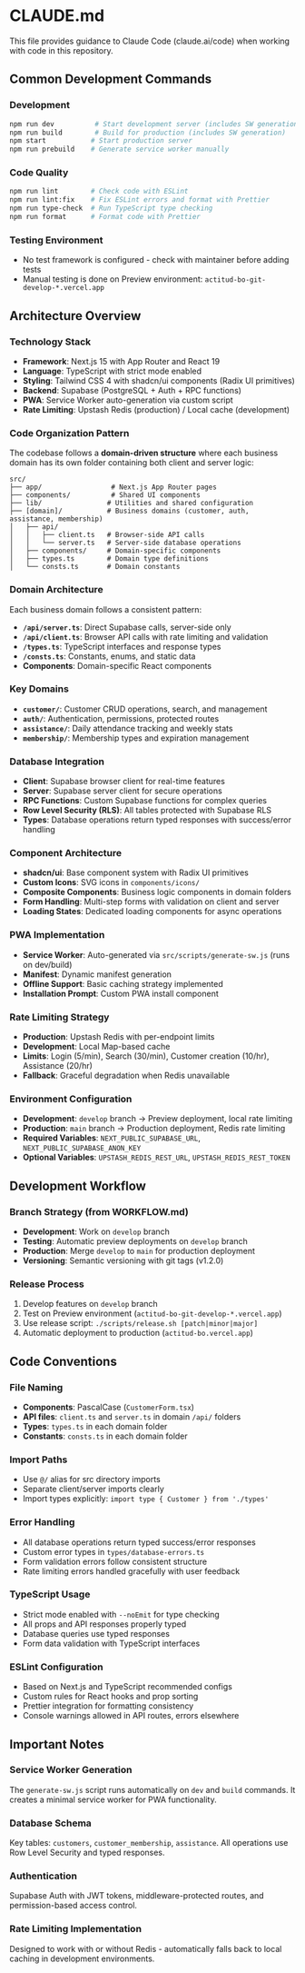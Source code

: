 # CLAUDE.md

This file provides guidance to Claude Code (claude.ai/code) when working with code in this repository.

## Common Development Commands

### Development
```bash
npm run dev          # Start development server (includes SW generation)
npm run build        # Build for production (includes SW generation)
npm start           # Start production server
npm run prebuild    # Generate service worker manually
```

### Code Quality
```bash
npm run lint        # Check code with ESLint
npm run lint:fix    # Fix ESLint errors and format with Prettier
npm run type-check  # Run TypeScript type checking
npm run format      # Format code with Prettier
```

### Testing Environment
- No test framework is configured - check with maintainer before adding tests
- Manual testing is done on Preview environment: `actitud-bo-git-develop-*.vercel.app`

## Architecture Overview

### Technology Stack
- **Framework**: Next.js 15 with App Router and React 19
- **Language**: TypeScript with strict mode enabled
- **Styling**: Tailwind CSS 4 with shadcn/ui components (Radix UI primitives)
- **Backend**: Supabase (PostgreSQL + Auth + RPC functions)
- **PWA**: Service Worker auto-generation via custom script
- **Rate Limiting**: Upstash Redis (production) / Local cache (development)

### Code Organization Pattern
The codebase follows a **domain-driven structure** where each business domain has its own folder containing both client and server logic:

```
src/
├── app/                 # Next.js App Router pages
├── components/          # Shared UI components
├── lib/                # Utilities and shared configuration
├── [domain]/           # Business domains (customer, auth, assistance, membership)
│   ├── api/
│   │   ├── client.ts   # Browser-side API calls
│   │   └── server.ts   # Server-side database operations
│   ├── components/     # Domain-specific components
│   ├── types.ts        # Domain type definitions
│   └── consts.ts       # Domain constants
```

### Domain Architecture
Each business domain follows a consistent pattern:
- **`/api/server.ts`**: Direct Supabase calls, server-side only
- **`/api/client.ts`**: Browser API calls with rate limiting and validation
- **`/types.ts`**: TypeScript interfaces and response types
- **`/consts.ts`**: Constants, enums, and static data
- **Components**: Domain-specific React components

### Key Domains
- **`customer/`**: Customer CRUD operations, search, and management
- **`auth/`**: Authentication, permissions, protected routes
- **`assistance/`**: Daily attendance tracking and weekly stats
- **`membership/`**: Membership types and expiration management

### Database Integration
- **Client**: Supabase browser client for real-time features
- **Server**: Supabase server client for secure operations
- **RPC Functions**: Custom Supabase functions for complex queries
- **Row Level Security (RLS)**: All tables protected with Supabase RLS
- **Types**: Database operations return typed responses with success/error handling

### Component Architecture
- **shadcn/ui**: Base component system with Radix UI primitives
- **Custom Icons**: SVG icons in `components/icons/`
- **Composite Components**: Business logic components in domain folders
- **Form Handling**: Multi-step forms with validation on client and server
- **Loading States**: Dedicated loading components for async operations

### PWA Implementation
- **Service Worker**: Auto-generated via `src/scripts/generate-sw.js` (runs on dev/build)
- **Manifest**: Dynamic manifest generation
- **Offline Support**: Basic caching strategy implemented
- **Installation Prompt**: Custom PWA install component

### Rate Limiting Strategy
- **Production**: Upstash Redis with per-endpoint limits
- **Development**: Local Map-based cache
- **Limits**: Login (5/min), Search (30/min), Customer creation (10/hr), Assistance (20/hr)
- **Fallback**: Graceful degradation when Redis unavailable

### Environment Configuration
- **Development**: `develop` branch → Preview deployment, local rate limiting
- **Production**: `main` branch → Production deployment, Redis rate limiting
- **Required Variables**: `NEXT_PUBLIC_SUPABASE_URL`, `NEXT_PUBLIC_SUPABASE_ANON_KEY`
- **Optional Variables**: `UPSTASH_REDIS_REST_URL`, `UPSTASH_REDIS_REST_TOKEN`

## Development Workflow

### Branch Strategy (from WORKFLOW.md)
- **Development**: Work on `develop` branch
- **Testing**: Automatic preview deployments on `develop` branch
- **Production**: Merge `develop` to `main` for production deployment
- **Versioning**: Semantic versioning with git tags (v1.2.0)

### Release Process
1. Develop features on `develop` branch
2. Test on Preview environment (`actitud-bo-git-develop-*.vercel.app`)
3. Use release script: `./scripts/release.sh [patch|minor|major]`
4. Automatic deployment to production (`actitud-bo.vercel.app`)

## Code Conventions

### File Naming
- **Components**: PascalCase (`CustomerForm.tsx`)
- **API files**: `client.ts` and `server.ts` in domain `/api/` folders
- **Types**: `types.ts` in each domain folder
- **Constants**: `consts.ts` in each domain folder

### Import Paths
- Use `@/` alias for src directory imports
- Separate client/server imports clearly
- Import types explicitly: `import type { Customer } from './types'`

### Error Handling
- All database operations return typed success/error responses
- Custom error types in `types/database-errors.ts`
- Form validation errors follow consistent structure
- Rate limiting errors handled gracefully with user feedback

### TypeScript Usage
- Strict mode enabled with `--noEmit` for type checking
- All props and API responses properly typed
- Database queries use typed responses
- Form data validation with TypeScript interfaces

### ESLint Configuration
- Based on Next.js and TypeScript recommended configs
- Custom rules for React hooks and prop sorting
- Prettier integration for formatting consistency
- Console warnings allowed in API routes, errors elsewhere

## Important Notes

### Service Worker Generation
The `generate-sw.js` script runs automatically on `dev` and `build` commands. It creates a minimal service worker for PWA functionality.

### Database Schema
Key tables: `customers`, `customer_membership`, `assistance`. All operations use Row Level Security and typed responses.

### Authentication
Supabase Auth with JWT tokens, middleware-protected routes, and permission-based access control.

### Rate Limiting Implementation
Designed to work with or without Redis - automatically falls back to local caching in development environments.